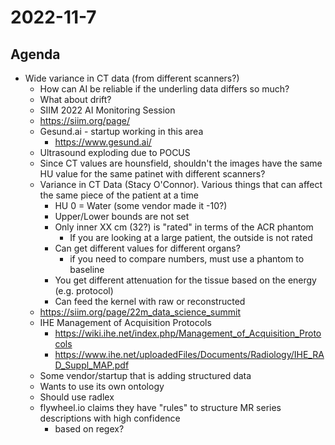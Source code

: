 # 2022-11-7

## Agenda
* Wide variance in CT data (from different scanners?)
  * How can AI be reliable if the underling data differs so much?
  * What about drift?
   * SIIM 2022 AI Monitoring Session
    * https://siim.org/page/
  * Gesund.ai - startup working in this area
    * https://www.gesund.ai/
  * Ultrasound exploding due to POCUS
  * Since CT values are hounsfield, shouldn't the images have the same HU value for the same patinet with different scanners?
  * Variance in CT Data (Stacy O'Connor).  Various things that can affect the same piece of the patient at a time
    * HU 0 = Water (some vendor made it -10?)
    * Upper/Lower bounds are not set
    * Only inner XX cm (32?) is "rated" in terms of the ACR phantom
      * If you are looking at a large patient, the outside is not rated
    * Can get different values for different organs?
      * if you need to compare numbers, must use a phantom to baseline
    * You get different attenuation for the tissue based on the energy (e.g. protocol)
    * Can feed the kernel with raw or reconstructed
  * https://siim.org/page/22m_data_science_summit
  * IHE Management of Acquisition Protocols
    * https://wiki.ihe.net/index.php/Management_of_Acquisition_Protocols
    * https://www.ihe.net/uploadedFiles/Documents/Radiology/IHE_RAD_Suppl_MAP.pdf
  * Some vendor/startup that is adding structured data 
   * Wants to use its own ontology
   * Should use radlex
  * flywheel.io claims they have "rules" to structure MR series descriptions with high confidence
    * based on regex?  

    